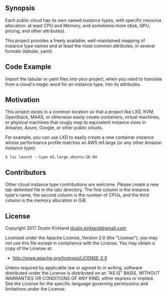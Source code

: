 ## Synopsis

Each public cloud has its own named instance types, with specific resource allocation: at least CPU and Memory, and sometimes more (disk, GPU, pricing, and other attributes).

This project provides a freely available, well-maintained mapping of instance type names and at least the most common attributes, in several formats (tabular, yaml).

## Code Example

Import the tabular or yaml files into your project, when you need to translate from a cloud's magic word for an instance type, into its attributes.

## Motivation

This project exists in a common location so that a project like LXD, KVM, OpenStack, MAAS, or otherwise easily create containers, virtual machines, or physical machines that rougly map to equivalent instance sizes in Amazon, Azure, Google, or other public clouds.

For example, you can use LXD to easily create a new container instance whose performance profile matches an AWS m1.large (or any other Amazon instance type):

```
$ lxc launch --type m1.large ubuntu:16.04
```

## Contributors

Other cloud instance type contributions are welcome.  Please create a new tab-delimited file in the tab/ directory.  The first column is the instance type's name, the second column is the number of CPUs, and the third column is the memory allocation in GiB.

## License

Copyright 2017 Dustin Kirkland <dustin.kirkland@gmail.com>

Licensed under the Apache License, Version 2.0 (the "License"); you may not use this file except in compliance with the License.  You may obtain a copy of the License at:

 * http://www.apache.org/licenses/LICENSE-2.0

Unless required by applicable law or agreed to in writing, software distributed under the License is distributed on an "AS IS" BASIS, WITHOUT WARRANTIES OR CONDITIONS OF ANY KIND, either express or implied.  See the License for the specific language governing permissions and limitations under the License.
